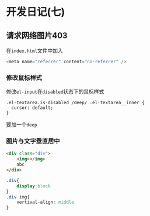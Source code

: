# 开发日记(七)

## 请求网络图片403

在`index.html`文件中加入

```js
<meta name="referrer" content="no-referrer" />
```

### 修改鼠标样式

修改`el-input`在`disabled`状态下的鼠标样式

```
.el-textarea.is-disabled /deep/ .el-textarea__inner {
  cursor: default;
}
```

要加一个`deep`

### 图片与文字垂直居中

```html
<div class="div">
    <img></img>
    abc
</div>
```

```css
.div{
    display:block
}
.div img{
    vertival-align: middle
}
```







